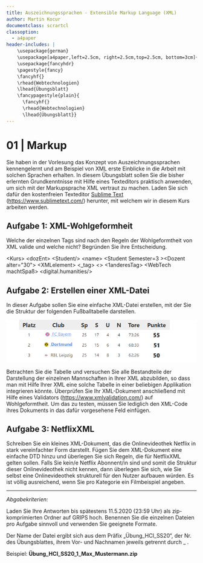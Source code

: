 ```yaml
---
title: Auszeichnungssprachen - Extensible Markup Language (XML)
author: Martin Kocur
documentclass: scrartcl
classoption:
  - a4paper
header-includes: |
    \usepackage{german} 
    \usepackage[a4paper,left=2.5cm, right=2.5cm,top=2.5cm, bottom=3cm]{geometry}
    \usepackage{fancyhdr}
    \pagestyle{fancy}
    \fancyhf{}
    \rhead{Webtechnologien}
    \lhead{Übungsblatt}
    \fancypagestyle{plain}{
      \fancyhf{}
      \rhead{Webtechnologien}
      \lhead{Übungsblatt}}
---
```



# 01 | Markup

Sie haben in der Vorlesung das Konzept von Auszeichnungssprachen kennengelernt und am Beispiel von XML erste Einblicke in die Arbeit mit solchen Sprachen erhalten. In diesem Übungsblatt sollen Sie die bisher erlernten Grundkenntnisse mit Hilfe eines Texteditors praktisch anwenden, um sich mit der Markupsprache XML vertraut zu machen. Laden Sie sich dafür den kostenfreien Texteditor [Sublime Text](https://www.sublimetext.com/) (https://www.sublimetext.com/) herunter, mit welchem wir in diesem Kurs arbeiten werden.

## Aufgabe 1: XML-Wohlgeformheit 

Welche der einzelnen Tags sind nach den Regeln der Wohlgeformtheit von XML valide und welche nicht? Begründen Sie ihre Entscheidung.

&lt;Kurs&gt; &lt;dozEnt&gt; &lt;Student/&gt; &lt;name&gt; &lt;Student Semester=3 &gt;&lt;Dozent alter="30"&gt; &lt;XMLelement&gt; &lt;_tag&gt; &lt;&gt; &lt;1anderesTag&gt; &lt;WebTech machtSpaß&gt; &lt;digital.humanities/&gt; 

## Aufgabe 2: Erstellen einer XML-Datei

In dieser Aufgabe sollen Sie eine einfache XML-Datei erstellen, mit der Sie die Struktur der folgenden Fußballtabelle darstellen. 

![Fußball-Bundesliga Tablle](TableSoccer.PNG)

Betrachten Sie die Tabelle und versuchen Sie alle Bestandteile der Darstellung der einzelnen Mannschaften in Ihrer XML abzubilden, so dass man mit Hilfe Ihrer XML eine solche Tabelle in einer beliebigen Applikation integrieren könnte.
Überprüfen Sie Ihr XML-Dokument anschließend mit Hilfe eines Validators (https://www.xmlvalidation.com/) auf Wohlgeformtheit. Um das zu testen, müssen Sie lediglich den XML-Code ihres Dokuments in das dafür vorgesehene Feld einfügen.

## Aufgabe 3:  NetflixXML

Schreiben Sie ein kleines XML-Dokument, das die Onlinevideothek Netflix in stark vereinfachter Form darstellt. Fügen Sie dem XML-Dokument eine einfache DTD hinzu und überlegen Sie sich Regeln, die für NetflixXML gelten sollen. Falls Sie kein/e Netflix Abonnent/in sind und somit die Struktur dieser Onlinevideothek nicht kennen, dann überlegen Sie sich, wie Sie selbst eine Onlinevideothek strukturell für den Nutzer aufbauen würden. Es ist völlig ausreichend, wenn Sie pro Kategorie ein Filmbeispiel angeben.

------

*Abgabekriterien:*

Laden Sie Ihre Antworten bis spätestens 11.5.2020 (23:59 Uhr) als zip-komprimierten Ordner auf GRIPS hoch.  Benennen Sie die einzelnen Dateien pro Aufgabe sinnvoll und verwenden Sie geeignete Formate.

Der Name der Datei ergibt sich aus dem Präfix „Übung_HCI_SS20“, der Nr. des Übungsblattes, ihrem Vor- und Nachnamen jeweils getrennt durch _ .

 

Beispiel: **Übung_HCI_SS20_1_Max_Mustermann.zip**

